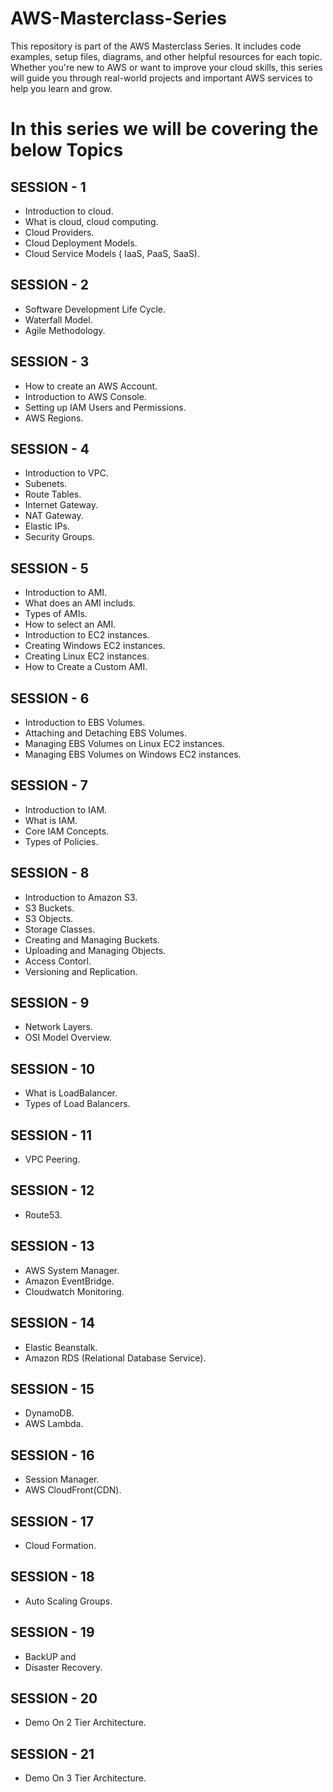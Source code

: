 # AWS-Masterclass-Series
This repository is part of the AWS Masterclass Series. It includes code examples, setup files, diagrams, and other helpful resources for each topic. Whether you're new to AWS or want to improve your cloud skills, this series will guide you through real-world projects and important AWS services to help you learn and grow.

# In this series we will be covering the below Topics  

## SESSION - 1  
  - Introduction to cloud.
  - What is cloud, cloud computing.
  - Cloud Providers.
  - Cloud Deployment Models.
  - Cloud Service Models ( IaaS, PaaS, SaaS).

## SESSION - 2  
  - Software Development Life Cycle.
  - Waterfall Model.
  - Agile Methodology.

## SESSION - 3  
  - How to create an AWS Account.
  - Introduction to AWS Console.
  - Setting up IAM Users and Permissions.
  - AWS Regions.

## SESSION - 4  
  - Introduction to VPC.
  - Subenets.
  - Route Tables.
  - Internet Gateway.
  - NAT Gateway.
  - Elastic IPs.
  - Security Groups.

## SESSION - 5
  - Introduction to AMI.
  - What does an AMI includs.
  - Types of AMIs.
  - How to select an AMI.
  - Introduction to EC2 instances.
  - Creating Windows EC2 instances.
  - Creating Linux EC2 instances.
  - How to Create a Custom AMI.

## SESSION - 6  
  - Introduction to EBS Volumes.
  - Attaching and Detaching EBS Volumes.
  - Managing EBS Volumes on Linux EC2 instances.
  - Managing EBS Volumes on Windows EC2 instances.

## SESSION - 7  
  - Introduction to IAM.
  - What is IAM.
  - Core IAM Concepts.
  - Types of Policies.

## SESSION - 8  
  - Introduction to Amazon S3.
  - S3 Buckets.
  - S3 Objects.
  - Storage Classes.
  - Creating and Managing Buckets.
  - Uploading and Managing Objects.
  - Access Contorl.
  - Versioning and Replication.

## SESSION - 9  
  - Network Layers.
  - OSI Model Overview.

## SESSION - 10  
  - What is LoadBalancer.
  - Types of Load Balancers.

## SESSION - 11  
  - VPC Peering.

## SESSION - 12  
  - Route53.

## SESSION - 13  
  - AWS System Manager.
  - Amazon EventBridge.
  - Cloudwatch Monitoring.

## SESSION - 14  
  - Elastic Beanstalk.
  - Amazon RDS (Relational Database Service).

## SESSION - 15  
  - DynamoDB.
  - AWS Lambda.

## SESSION - 16    
  -  Session Manager.
  -  AWS CloudFront(CDN).

## SESSION - 17    
  - Cloud Formation.

## SESSION - 18    
  - Auto Scaling Groups.

## SESSION - 19    
  - BackUP and
  - Disaster Recovery.

## SESSION - 20    
  - Demo On 2 Tier Architecture.

## SESSION - 21    
  - Demo On 3 Tier Architecture.

  
  

  
